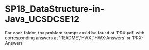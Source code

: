 # SP18_DataStructure-in-Java_UCSDCSE12

For each folder, the problem prompt could be found at 'PRX.pdf' with corresponding answers at 'README','HWX','HWX-Answers' or 'PRX-Answers'
